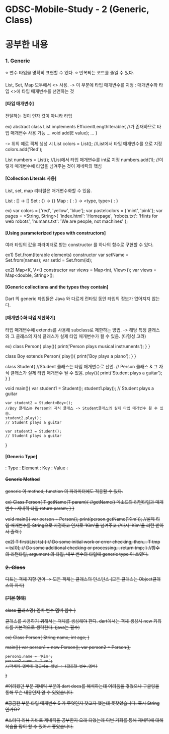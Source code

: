 # GDSC-Mobile-Study - 2 (Generic, Class)
# 공부한 내용

### 1. Generic

⭐ 변수 타입을 명확히 표현할 수 있다.
⭐ 반복되는 코드를 줄일 수 있다.

List, Set, Map 모두에서 <> 사용. -> 이 부분에 타입 매개변수를 지정
: 매개변수화 타입 
  <>에 타입 매개변수를 선언하는 것
  
#### [타입 매개변수]
전달하는 것이 인자 값이 아니라 타입

ex) abstract class List<E> implements EfficientLengthIterable<E>{
    //<E>가 존재하므로 타입 매개변수 사용 가능
    ...
    void add(E value);
    ...
}

-> 위의 예로 객체 생성 시
List<String> colors = List(); //List에서 타입 매개변수를 <String>으로 지정
colors.add('Red');

List<int> numbers = List(); //List에서 타입 매개변수를 int로 지정
numbers.add(1);
//이렇게 매개변수에 타입을 넘겨주는 것이 제네릭의 핵심

#### [Collection Literals 사용]
List, set, map 리터럴은 매개변수화할 수 있음.

List : [] -> <type>[]
Set : {} -> <type>{}
Map : { : } -> <type, type>{ : }

ex) var colors = <String>['red', 'yellow', 'blue']; 
    var pastelcolors = <String>{'mint', 'pink'};
    var pages = <String, String>{
      'index.html': 'Homepage',
      'robots.txt': 'Hints for web robots',
      'humans.txt': 'We are people, not machines'
    };

#### [Using parameterized types with constructors]

여러 타입의 값을 파라미터로 받는 constructor 를 하나의 함수로 구현할 수 있다. 

ex1) Set<E>.from(Iterable elements) constructor
var setName = Set<String>.from(names);
var setId = Set<int>.from(id);

ex2) Map<K, V>() constructor
var views = Map<int, View>(); 
var views = Map<double, String>();


#### [Generic collections and the types they contain]

Dart 의 generic 타입들은 Java 와 다르게 런타임 동안 타입의 정보가 없어지지 않는다.


#### [매개변수화 타입 제한하기]

타입 매개변수에 extends를 사용해 subclass로 제한하는 방법.
-> 해당 특정 클래스와 그 클래스의 자식 클래스가 실제 타입 매개변수가 될 수 있음. (다형성 고려)

ex) class Person{
    play(){
        print('Person plays musical instruments');
    }
}

class Boy extends Person{
    play(){
        print('Boy plays a piano');
    }
}

class Student<T extends Person>{
    //Student 클래스는 타입 매개변수로 <T extends Person> 선언.
    // Person 클래스 & 그 자식 클래스가 실제 타입 매개변수 될 수 있음.
    play(){
        print('Student plays a guitar');
    }
}

void main(){
    var student1 = Student<Person>();
    student1.play(); 
    // Student plays a guitar

    var student2 = Student<Boy>();
    //Boy 클래스는 Person의 자식 클래스 -> Student클래스의 실제 타입 매개변수 될 수 있음.
    student2.play();
    // Student plays a guitar

    var student3 = Student(); 
    // Student plays a guitar
} 

#### [Generic Type]
<T> : Type
<E> : Element
<K> : Key
<V> : Value
<S> : 

#### Generic Method

generic 이 method, function 의 파라미터에도 적용할 수 있다.

ex) Class Person{
    T getName<T>(T param){ 
        //getName() 메소드의 리턴타입과 매개변수 : 제네릭 타입
        return param;
    }
}

void main(){
    var person = Person();
    print(person.getName<String>('Kim'));
    //실제 타입 매개변수를 String으로 지정하고 인자로  'Kim'을 넘겨주고
    //다시 'Kim'을 리턴 받아서 출력
}

ex2) T first<T>(List<T> ts) {
  // Do some initial work or error checking, then...
  T tmp = ts[0];
  // Do some additional checking or processing...
  return tmp;
}
//함수의 리턴타입, argument 의 타입, 내부 변수의 타입에 generic type 이 쓰였다.



### 2. Class

다트는 객체 지향 언어 -> 모든 객체는 클래스의 인스턴스 (모든 클래스는 Object클래스의 자식)

#### [기본 형태]
class 클래스명{
    멤버 변수
    멤버 함수
}

클래스를 사용하기 위해서는 객체를 생성해야 한다.
dart에서는 객체 생성시 new 키워드를 기본적으로 생략한다. (java는 필수)

ex) Class Person{
    String name;
    int age;
}

main(){
    var person1 = new Person();
    var person2 = Person();

    person1.name = 'Kim';
    person2.name = 'Lee';
    //객체의 멤버에 접근하는 방법 : (참조형 변수.멤버)
}



#어려웠던 부분
제네릭 부분의 dart docs를 해석하는데 어려움을 겪었으나 구글링을 통해 무슨 내용인지 알 수 있었습니다.

#궁금한 부분
타입 매개변수 S 가 무엇인지 찾고자 했는데 못찾았습니다. 혹시 String 인가요?

#스터디 리뷰
자바로 제네릭을 공부한지 오래 되었는데 이번 기회를 통해 제네릭에 대해 복습을 많이 할 수 있어서 좋았습니다.